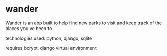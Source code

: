 # wander
Wander is an app built to help find new parks to visit and keep track of the places you've been to

technologies used:
python, django, sqlite

requires bcrypt, django virtual environment
